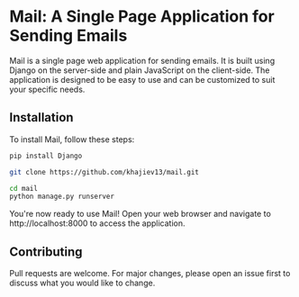 # Mail: A Single Page Application for Sending Emails
Mail is a single page web application for sending emails. It is built using Django on the server-side and plain JavaScript on the client-side. The application is designed to be easy to use and can be customized to suit your specific needs.
## Installation
To install Mail, follow these steps:

```bash
pip install Django
```
```bash
git clone https://github.com/khajiev13/mail.git
```
```bash
cd mail
python manage.py runserver
```


You're now ready to use Mail! Open your web browser and navigate to http://localhost:8000 to access the application.

## Contributing

Pull requests are welcome. For major changes, please open an issue first
to discuss what you would like to change.
